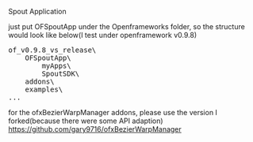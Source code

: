 Spout Application
<dl>
just put OFSpoutApp under the Openframeworks folder, so the structure would look like below(I test under openframework v0.9.8)<br/>
<pre>
of_v0.9.8_vs_release\
	OFSpoutApp\
		myApps\
		SpoutSDK\
	addons\
	examples\
...</pre>
</dl>

for the ofxBezierWarpManager addons, please use the version I forked(because there were some API adaption)
https://github.com/gary9716/ofxBezierWarpManager
